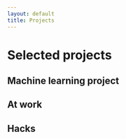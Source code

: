 ```yaml
---
layout: default
title: Projects
---
```


# Selected projects

## Machine learning project

## At work

## Hacks
